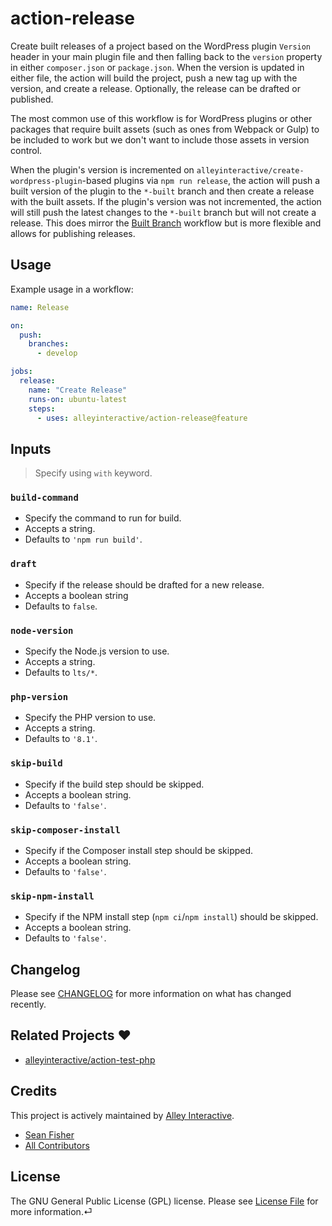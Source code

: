 # action-release

Create built releases of a project based on the WordPress plugin `Version`
header in your main plugin file and then falling back to the `version` property in
either `composer.json` or `package.json`. When the version is updated in either
file, the action will build the project, push a new tag up with the version, and
create a release. Optionally, the release can be drafted or published.

The most common use of this workflow is for WordPress plugins or other packages
that require built assets (such as ones from Webpack or Gulp) to be included to
work but we don't want to include those assets in version control.

When the plugin's version is incremented on
`alleyinteractive/create-wordpress-plugin`-based plugins via `npm run release`,
the action will push a built version of the plugin to the `*-built` branch and
then create a release with the built assets. If the plugin's version was not
incremented, the action will still push the latest changes to the `*-built`
branch but will not create a release. This does mirror the
[Built Branch](#built-branch) workflow but is more flexible and allows for
publishing releases.

## Usage

Example usage in a workflow:

```yaml
name: Release

on:
  push:
    branches:
      - develop

jobs:
  release:
    name: "Create Release"
    runs-on: ubuntu-latest
    steps:
      - uses: alleyinteractive/action-release@feature
```

## Inputs

> Specify using `with` keyword.

### `build-command`

- Specify the command to run for build.
- Accepts a string.
- Defaults to `'npm run build'`.

### `draft`

- Specify if the release should be drafted for a new release.
- Accepts a boolean string
- Defaults to `false`.

### `node-version`

- Specify the Node.js version to use.
- Accepts a string.
- Defaults to `lts/*`.

### `php-version`

- Specify the PHP version to use.
- Accepts a string.
- Defaults to `'8.1'`.

### `skip-build`

- Specify if the build step should be skipped.
- Accepts a boolean string.
- Defaults to `'false'`.

### `skip-composer-install`

- Specify if the Composer install step should be skipped.
- Accepts a boolean string.
- Defaults to `'false'`.

### `skip-npm-install`

- Specify if the NPM install step (`npm ci`/`npm install`) should be skipped.
- Accepts a boolean string.
- Defaults to `'false'`.

## Changelog

Please see [CHANGELOG](CHANGELOG.md) for more information on what has changed
recently.

## Related Projects ❤️

- [alleyinteractive/action-test-php](https://github.com/alleyinteractive/action-test-php)

## Credits

This project is actively maintained by [Alley Interactive](https://github.com/alleyinteractive).

- [Sean Fisher](https://github.com/srtfisher)
- [All Contributors](../../contributors)

## License

The GNU General Public License (GPL) license. Please see [License File](LICENSE)
for more information.⏎

